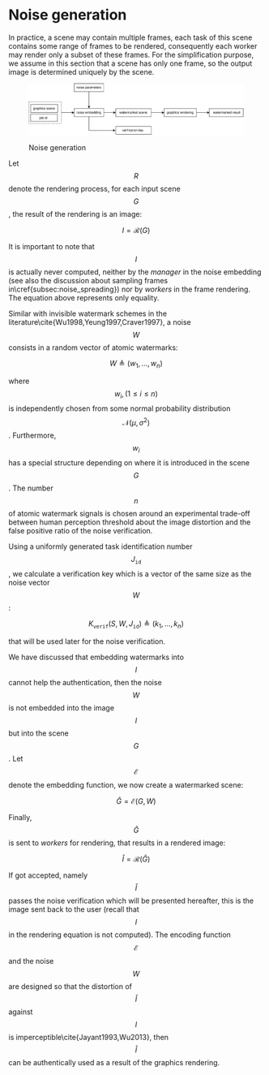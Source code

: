 # Noise generation

In practice, a scene may contain multiple frames, each task of this scene contains some range of frames to be rendered, consequently each worker may render only a subset of these frames. For the simplification purpose, we assume in this section that a scene has only one frame, so the output image is determined uniquely by the scene.

<figure><img src="../../.gitbook/assets/noise-generation.svg" alt=""><figcaption><p>Noise generation</p></figcaption></figure>

Let $$R$$ denote the rendering process, for each input scene $$G$$, the result of the rendering is an image:

$$
I = \mathcal{R} \left(G\right)
$$

It is important to note that $$I$$ is actually never computed, neither by the _manager_ in the noise embedding (see also the discussion about sampling frames in\cref{subsec:noise\_spreading}) nor by _workers_ in the frame rendering. The equation above represents only equality.

Similar with invisible watermark schemes in the literature\cite{Wu1998,Yeung1997,Craver1997}, a noise $$W$$ consists in a random vector of atomic watermarks:

$$
W \triangleq \left(w_1, \dots, w_n \right)
$$

where $$w_i , \left(1 \leq i \leq n\right)$$ is independently chosen from some normal probability distribution $$\mathcal{N}\left(\mu, \sigma^2\right)$$. Furthermore, $$w_i$$ has a special structure depending on where it is introduced in the scene $$G$$. The number $$n$$ of atomic watermark signals is chosen around an experimental trade-off between human perception threshold about the image distortion and the false positive ratio of the noise verification.

Using a uniformly generated task identification number $$J_{\mathtt{id}}$$, we calculate a verification key which is a vector of the same size as the noise vector $$W$$:

$$
K_{\mathtt{verif}} \left(S, W, J_{\mathtt{id}}\right) \triangleq \left( k_1,\dots,k_n \right)
$$

that will be used later for the noise verification.

We have discussed that embedding watermarks into $$I$$ cannot help the authentication, then the noise $$W$$ is not embedded into the image $$I$$ but into the scene $$G$$. Let $$\mathcal{E}$$ denote the embedding function, we now create a watermarked scene:

$$
\hat{G} = \mathcal{E} \left(G, W\right)
$$

Finally, $$\hat{G}$$ is sent to _workers_ for rendering, that results in a rendered image:

$$
\hat{I} = \mathcal{R} (\hat{G})
$$

If got accepted, namely $$\hat{I}$$ passes the noise verification which will be presented hereafter, this is the image sent back to the user (recall that $$I$$ in the rendering equation is not computed). The encoding function $$\mathcal{E}$$ and the noise $$W$$ are designed so that the distortion of $$\hat{I}$$ against $$I$$ is imperceptible\cite{Jayant1993,Wu2013}, then $$\hat{I}$$ can be authentically used as a result of the graphics rendering.
